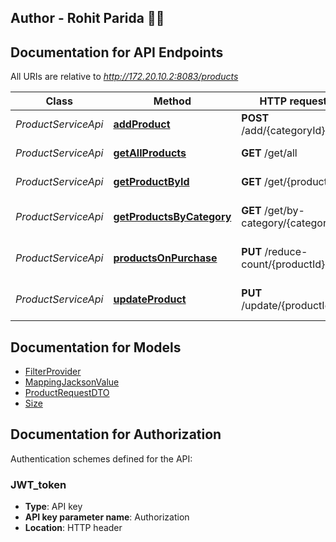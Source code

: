 ## Author - Rohit Parida 🙋‍♂️

## Documentation for API Endpoints

All URIs are relative to *http://172.20.10.2:8083/products*

 Class               | Method                                                                       | HTTP request                          | Description              
---------------------|------------------------------------------------------------------------------|---------------------------------------|--------------------------
 *ProductServiceApi* | [**addProduct**](docs/ProductServiceApi.md#addProduct)                       | **POST** /add/{categoryId}            | Add a new product        
 *ProductServiceApi* | [**getAllProducts**](docs/ProductServiceApi.md#getAllProducts)               | **GET** /get/all                      | Get all products         
 *ProductServiceApi* | [**getProductById**](docs/ProductServiceApi.md#getProductById)               | **GET** /get/{productId}              | Get product by Id        
 *ProductServiceApi* | [**getProductsByCategory**](docs/ProductServiceApi.md#getProductsByCategory) | **GET** /get/by-category/{categoryId} | Get products by category 
 *ProductServiceApi* | [**productsOnPurchase**](docs/ProductServiceApi.md#productsOnPurchase)       | **PUT** /reduce-count/{productId}     | Reduce product count     
 *ProductServiceApi* | [**updateProduct**](docs/ProductServiceApi.md#updateProduct)                 | **PUT** /update/{productId}           | Update product by Id     

## Documentation for Models

- [FilterProvider](docs/FilterProvider.md)
- [MappingJacksonValue](docs/MappingJacksonValue.md)
- [ProductRequestDTO](docs/ProductRequestDTO.md)
- [Size](docs/Size.md)

## Documentation for Authorization

Authentication schemes defined for the API:

### JWT_token

- **Type**: API key
- **API key parameter name**: Authorization
- **Location**: HTTP header